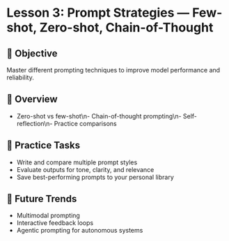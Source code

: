 # Lesson 3: Prompt Strategies — Few-shot, Zero-shot, Chain-of-Thought

## 🎯 Objective

Master different prompting techniques to improve model performance and reliability.

## 🧠 Overview

- Zero-shot vs few-shot\n- Chain-of-thought prompting\n- Self-reflection\n- Practice comparisons

## 🧪 Practice Tasks

- Write and compare multiple prompt styles
- Evaluate outputs for tone, clarity, and relevance
- Save best-performing prompts to your personal library

## 🔮 Future Trends

- Multimodal prompting
- Interactive feedback loops
- Agentic prompting for autonomous systems
